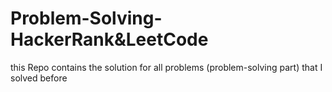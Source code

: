 # Problem-Solving-HackerRank&LeetCode
this Repo contains the solution for all  problems (problem-solving part) that I solved before 
